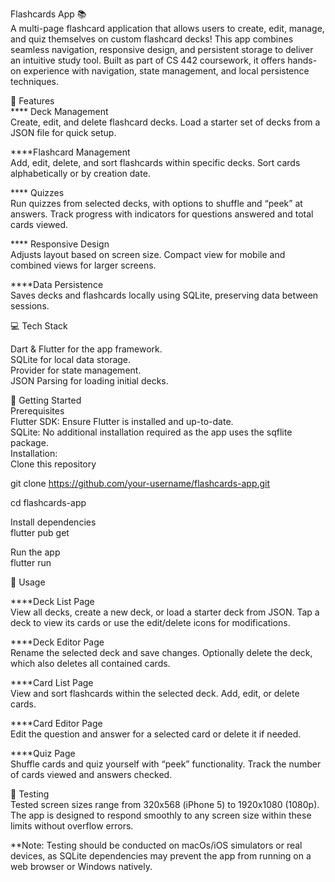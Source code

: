 Flashcards App 📚 </br>
A multi-page flashcard application that allows users to create, edit, manage, and quiz themselves on custom flashcard decks! This app combines seamless navigation, responsive design, and persistent storage to deliver an intuitive study tool. Built as part of CS 442 coursework, it offers hands-on experience with navigation, state management, and local persistence techniques.

                       
🌟 Features  </br>
 **** Deck Management </br> 
Create, edit, and delete flashcard decks.
Load a starter set of decks from a JSON file for quick setup.

 ****Flashcard Management </br>
Add, edit, delete, and sort flashcards within specific decks.
Sort cards alphabetically or by creation date.

**** Quizzes </br>
Run quizzes from selected decks, with options to shuffle and “peek” at answers.
Track progress with indicators for questions answered and total cards viewed.

**** Responsive Design </br>
Adjusts layout based on screen size.
Compact view for mobile and combined views for larger screens.

****Data Persistence </br>
Saves decks and flashcards locally using SQLite, preserving data between sessions.


💻 Tech Stack </br>

Dart & Flutter for the app framework. </br>
SQLite for local data storage. </br>
Provider for state management. </br>
JSON Parsing for loading initial decks. </br>


🚀 Getting Started </br>
Prerequisites </br>
Flutter SDK: Ensure Flutter is installed and up-to-date. </br>
SQLite: No additional installation required as the app uses the sqflite package. </br>
Installation: </br>
Clone this repository </br>

git clone https://github.com/your-username/flashcards-app.git </br>

cd flashcards-app </br>

Install dependencies </br>
flutter pub get </br>

Run the app </br>
flutter run </br>


📖 Usage

****Deck List Page </br>
View all decks, create a new deck, or load a starter deck from JSON.
Tap a deck to view its cards or use the edit/delete icons for modifications.

****Deck Editor Page </br>
Rename the selected deck and save changes.
Optionally delete the deck, which also deletes all contained cards.

****Card List Page </br>
View and sort flashcards within the selected deck.
Add, edit, or delete cards.

****Card Editor Page </br>
Edit the question and answer for a selected card or delete it if needed.

****Quiz Page </br>
Shuffle cards and quiz yourself with “peek” functionality.
Track the number of cards viewed and answers checked.

🧪 Testing </br>
Tested screen sizes range from 320x568 (iPhone 5) to 1920x1080 (1080p). The app is designed to respond smoothly to any screen size within these limits without overflow errors. </br>

**Note: Testing should be conducted on macOs/iOS simulators or real devices, as SQLite dependencies may prevent the app from running on a web browser or Windows natively.
